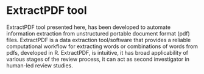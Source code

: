# ExtractPDF tool 
ExtractPDF tool presented here, has been developed to automate information extraction from unstructured portable document format (pdf) files. ExtractPDF is a data extraction tool/software that provides a reliable computational workflow for extracting words or combinations of words from pdfs, developed in R. ExtractPDF, is intuitive, it has broad applicability of various stages of the review process, it can act as second investigator in human-led review studies. 
